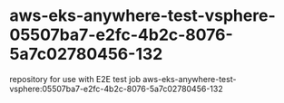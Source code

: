 # aws-eks-anywhere-test-vsphere-05507ba7-e2fc-4b2c-8076-5a7c02780456-132
repository for use with E2E test job aws-eks-anywhere-test-vsphere:05507ba7-e2fc-4b2c-8076-5a7c02780456-132
